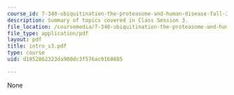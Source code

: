 ```yaml
---
course_id: 7-340-ubiquitination-the-proteasome-and-human-disease-fall-2004
description: Summary of topics covered in Class Session 3.
file_location: /coursemedia/7-340-ubiquitination-the-proteasome-and-human-disease-fall-2004/d1852862323da900dc3f576ac9168885_intro_s3.pdf
file_type: application/pdf
layout: pdf
title: intro_s3.pdf
type: course
uid: d1852862323da900dc3f576ac9168885

---
```

None
